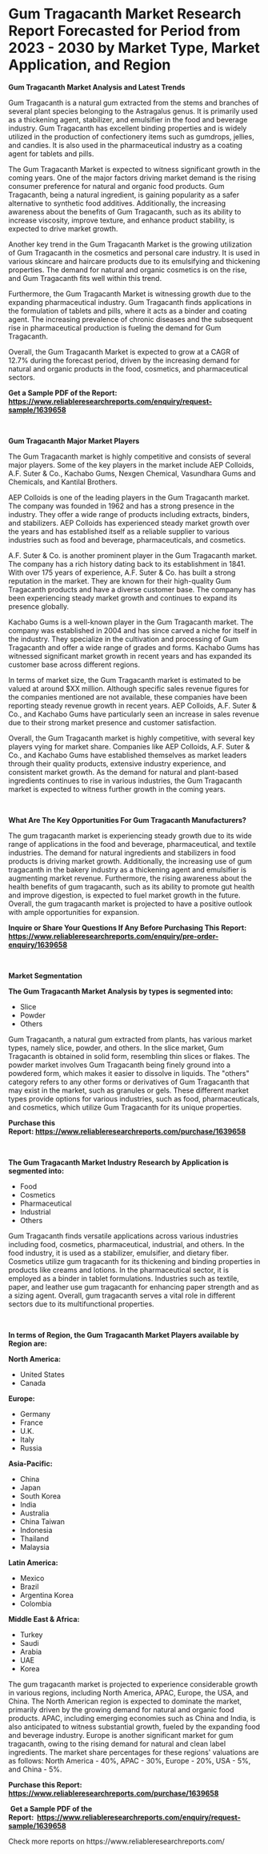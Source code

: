 <p><h1>Gum Tragacanth Market Research Report Forecasted for Period from 2023 -  2030 by Market Type, Market Application, and Region</h1></p><p><strong>Gum Tragacanth Market Analysis and Latest Trends</strong></p>
<p><p>Gum Tragacanth is a natural gum extracted from the stems and branches of several plant species belonging to the Astragalus genus. It is primarily used as a thickening agent, stabilizer, and emulsifier in the food and beverage industry. Gum Tragacanth has excellent binding properties and is widely utilized in the production of confectionery items such as gumdrops, jellies, and candies. It is also used in the pharmaceutical industry as a coating agent for tablets and pills.</p><p>The Gum Tragacanth Market is expected to witness significant growth in the coming years. One of the major factors driving market demand is the rising consumer preference for natural and organic food products. Gum Tragacanth, being a natural ingredient, is gaining popularity as a safer alternative to synthetic food additives. Additionally, the increasing awareness about the benefits of Gum Tragacanth, such as its ability to increase viscosity, improve texture, and enhance product stability, is expected to drive market growth.</p><p>Another key trend in the Gum Tragacanth Market is the growing utilization of Gum Tragacanth in the cosmetics and personal care industry. It is used in various skincare and haircare products due to its emulsifying and thickening properties. The demand for natural and organic cosmetics is on the rise, and Gum Tragacanth fits well within this trend.</p><p>Furthermore, the Gum Tragacanth Market is witnessing growth due to the expanding pharmaceutical industry. Gum Tragacanth finds applications in the formulation of tablets and pills, where it acts as a binder and coating agent. The increasing prevalence of chronic diseases and the subsequent rise in pharmaceutical production is fueling the demand for Gum Tragacanth.</p><p>Overall, the Gum Tragacanth Market is expected to grow at a CAGR of 12.7% during the forecast period, driven by the increasing demand for natural and organic products in the food, cosmetics, and pharmaceutical sectors.</p></p>
<p><strong>Get a Sample PDF of the Report:&nbsp; <a href="https://www.reliableresearchreports.com/enquiry/request-sample/1639658">https://www.reliableresearchreports.com/enquiry/request-sample/1639658</a></strong></p>
<p>&nbsp;</p>
<p><strong>Gum Tragacanth Major Market Players</strong></p>
<p><p>The Gum Tragacanth market is highly competitive and consists of several major players. Some of the key players in the market include AEP Colloids, A.F. Suter & Co., Kachabo Gums, Nexgen Chemical, Vasundhara Gums and Chemicals, and Kantilal Brothers.</p><p>AEP Colloids is one of the leading players in the Gum Tragacanth market. The company was founded in 1962 and has a strong presence in the industry. They offer a wide range of products including extracts, binders, and stabilizers. AEP Colloids has experienced steady market growth over the years and has established itself as a reliable supplier to various industries such as food and beverage, pharmaceuticals, and cosmetics.</p><p>A.F. Suter & Co. is another prominent player in the Gum Tragacanth market. The company has a rich history dating back to its establishment in 1841. With over 175 years of experience, A.F. Suter & Co. has built a strong reputation in the market. They are known for their high-quality Gum Tragacanth products and have a diverse customer base. The company has been experiencing steady market growth and continues to expand its presence globally.</p><p>Kachabo Gums is a well-known player in the Gum Tragacanth market. The company was established in 2004 and has since carved a niche for itself in the industry. They specialize in the cultivation and processing of Gum Tragacanth and offer a wide range of grades and forms. Kachabo Gums has witnessed significant market growth in recent years and has expanded its customer base across different regions.</p><p>In terms of market size, the Gum Tragacanth market is estimated to be valued at around $XX million. Although specific sales revenue figures for the companies mentioned are not available, these companies have been reporting steady revenue growth in recent years. AEP Colloids, A.F. Suter & Co., and Kachabo Gums have particularly seen an increase in sales revenue due to their strong market presence and customer satisfaction.</p><p>Overall, the Gum Tragacanth market is highly competitive, with several key players vying for market share. Companies like AEP Colloids, A.F. Suter & Co., and Kachabo Gums have established themselves as market leaders through their quality products, extensive industry experience, and consistent market growth. As the demand for natural and plant-based ingredients continues to rise in various industries, the Gum Tragacanth market is expected to witness further growth in the coming years.</p></p>
<p>&nbsp;</p>
<p><strong>What Are The Key Opportunities For Gum Tragacanth Manufacturers?</strong></p>
<p><p>The gum tragacanth market is experiencing steady growth due to its wide range of applications in the food and beverage, pharmaceutical, and textile industries. The demand for natural ingredients and stabilizers in food products is driving market growth. Additionally, the increasing use of gum tragacanth in the bakery industry as a thickening agent and emulsifier is augmenting market revenue. Furthermore, the rising awareness about the health benefits of gum tragacanth, such as its ability to promote gut health and improve digestion, is expected to fuel market growth in the future. Overall, the gum tragacanth market is projected to have a positive outlook with ample opportunities for expansion.</p></p>
<p><strong>Inquire or Share Your Questions If Any Before Purchasing This Report: <a href="https://www.reliableresearchreports.com/enquiry/pre-order-enquiry/1639658">https://www.reliableresearchreports.com/enquiry/pre-order-enquiry/1639658</a></strong></p>
<p>&nbsp;</p>
<p><strong>Market Segmentation</strong></p>
<p><strong>The Gum Tragacanth Market Analysis by types is segmented into:</strong></p>
<p><ul><li>Slice</li><li>Powder</li><li>Others</li></ul></p>
<p><p>Gum Tragacanth, a natural gum extracted from plants, has various market types, namely slice, powder, and others. In the slice market, Gum Tragacanth is obtained in solid form, resembling thin slices or flakes. The powder market involves Gum Tragacanth being finely ground into a powdered form, which makes it easier to dissolve in liquids. The "others" category refers to any other forms or derivatives of Gum Tragacanth that may exist in the market, such as granules or gels. These different market types provide options for various industries, such as food, pharmaceuticals, and cosmetics, which utilize Gum Tragacanth for its unique properties.</p></p>
<p><strong>Purchase this Report:&nbsp;<a href="https://www.reliableresearchreports.com/purchase/1639658">https://www.reliableresearchreports.com/purchase/1639658</a></strong></p>
<p>&nbsp;</p>
<p><strong>The Gum Tragacanth Market Industry Research by Application is segmented into:</strong></p>
<p><ul><li>Food</li><li>Cosmetics</li><li>Pharmaceutical</li><li>Industrial</li><li>Others</li></ul></p>
<p><p>Gum Tragacanth finds versatile applications across various industries including food, cosmetics, pharmaceutical, industrial, and others. In the food industry, it is used as a stabilizer, emulsifier, and dietary fiber. Cosmetics utilize gum tragacanth for its thickening and binding properties in products like creams and lotions. In the pharmaceutical sector, it is employed as a binder in tablet formulations. Industries such as textile, paper, and leather use gum tragacanth for enhancing paper strength and as a sizing agent. Overall, gum tragacanth serves a vital role in different sectors due to its multifunctional properties.</p></p>
<p>&nbsp;</p>
<p><strong>In terms of Region, the Gum Tragacanth Market Players available by Region are:</strong></p>
<p>
    <p> <strong> North America: </strong>
        <ul>
            <li>United States</li>
            <li>Canada</li>
        </ul>
        </p> 
    <p> <strong> Europe: </strong>
        <ul>
            <li>Germany</li>
            <li>France</li>
            <li>U.K.</li>
            <li>Italy</li>
            <li>Russia</li>
        </ul>
        </p> 
    <p> <strong> Asia-Pacific: </strong>
        <ul>
            <li>China</li>
            <li>Japan</li>
            <li>South Korea</li>
            <li>India</li>
            <li>Australia</li>
            <li>China Taiwan</li>
            <li>Indonesia</li>
            <li>Thailand</li>
            <li>Malaysia</li>
        </ul>
        </p> 
    <p> <strong> Latin America: </strong>
        <ul>
            <li>Mexico</li>
            <li>Brazil</li>
            <li>Argentina Korea</li>
            <li>Colombia</li>
        </ul>
        </p> 
    <p> <strong> Middle East & Africa: </strong>
        <ul>
            <li>Turkey</li>
            <li>Saudi</li>
            <li>Arabia</li>
            <li>UAE</li>
            <li>Korea</li>
        </ul>
    </p>
    </p>
<p><p>The gum tragacanth market is projected to experience considerable growth in various regions, including North America, APAC, Europe, the USA, and China. The North American region is expected to dominate the market, primarily driven by the growing demand for natural and organic food products. APAC, including emerging economies such as China and India, is also anticipated to witness substantial growth, fueled by the expanding food and beverage industry. Europe is another significant market for gum tragacanth, owing to the rising demand for natural and clean label ingredients. The market share percentages for these regions' valuations are as follows: North America - 40%, APAC - 30%, Europe - 20%, USA - 5%, and China - 5%.</p></p>
<p><strong>Purchase this Report: <a href="https://www.reliableresearchreports.com/purchase/1639658">https://www.reliableresearchreports.com/purchase/1639658</a></strong></p>
<p>&nbsp;<strong>Get a Sample PDF of the Report:&nbsp;&nbsp;<a href="https://www.reliableresearchreports.com/enquiry/request-sample/1639658">https://www.reliableresearchreports.com/enquiry/request-sample/1639658</a></strong></p>
<p><strong></strong></p>
<p>Check more reports on https://www.reliableresearchreports.com/</p>